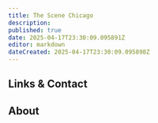 ```yaml
---
title: The Scene Chicago
description: 
published: true
date: 2025-04-17T23:30:09.095891Z
editor: markdown
dateCreated: 2025-04-17T23:30:09.095898Z
---
```


## Links & Contact


## About
